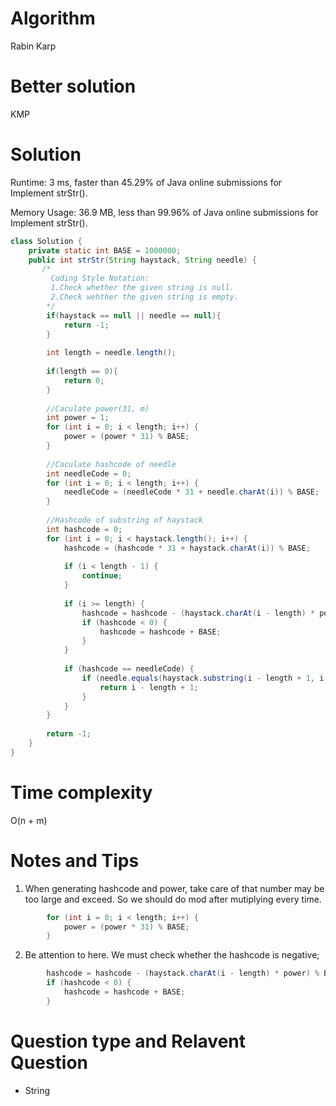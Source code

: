 # Algorithm 

Rabin Karp

# Better solution 

KMP

# Solution

Runtime: 3 ms, faster than 45.29% of Java online submissions for Implement strStr().

Memory Usage: 36.9 MB, less than 99.96% of Java online submissions for Implement strStr().

```java
class Solution {
    private static int BASE = 1000000;
    public int strStr(String haystack, String needle) {
       /*
         Coding Style Notation: 
         1.Check whether the given string is null.
         2.Check wehther the given string is empty. 
        */
        if(haystack == null || needle == null){
            return -1;
        }
        
        int length = needle.length();
        
        if(length == 0){
            return 0;
        }
        
        //Caculate power(31, m)
        int power = 1;
        for (int i = 0; i < length; i++) {
            power = (power * 31) % BASE;
        }
        
        //Caculate hashcode of needle
        int needleCode = 0;
        for (int i = 0; i < length; i++) {
            needleCode = (needleCode * 31 + needle.charAt(i)) % BASE;
        }
        
        //Hashcode of substring of haystack
        int hashcode = 0;
        for (int i = 0; i < haystack.length(); i++) {
            hashcode = (hashcode * 31 + haystack.charAt(i)) % BASE;
            
            if (i < length - 1) {
                continue;
            }
            
            if (i >= length) {
                hashcode = hashcode - (haystack.charAt(i - length) * power) % BASE;
                if (hashcode < 0) {
                    hashcode = hashcode + BASE;
                }
            }
            
            if (hashcode == needleCode) {
                if (needle.equals(haystack.substring(i - length + 1, i + 1))) {
                    return i - length + 1;
                }
            }
        }
        
        return -1;
    }
}
```

# Time complexity

O(n + m)

# Notes and Tips

1. When generating hashcode and power, take care of that number may be too large and exceed. So we should do mod after mutiplying every time.

```java
        for (int i = 0; i < length; i++) {
            power = (power * 31) % BASE;
        }
```

2. Be attention to here. We must check whether the hashcode is negative;

```java
        hashcode = hashcode - (haystack.charAt(i - length) * power) % BASE;
        if (hashcode < 0) {
            hashcode = hashcode + BASE;
        }
```

# Question type and Relavent Question

- String

